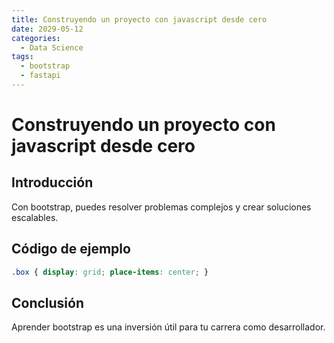 ```yaml
---
title: Construyendo un proyecto con javascript desde cero
date: 2029-05-12
categories:
  - Data Science
tags:
  - bootstrap
  - fastapi
---
```


# Construyendo un proyecto con javascript desde cero

## Introducción

Con bootstrap, puedes resolver problemas complejos y crear soluciones escalables.

## Código de ejemplo

```css
.box { display: grid; place-items: center; }
```

## Conclusión

Aprender bootstrap es una inversión útil para tu carrera como desarrollador.